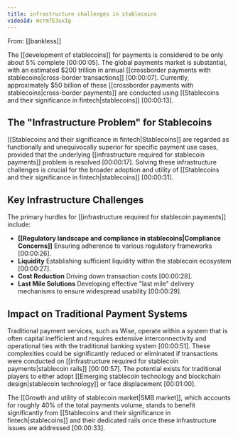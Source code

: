 ```yaml
---
title: infrastructure challenges in stablecoins
videoId: mcrm7E3uxIg
---
```


From: [[bankless]] <br/> 

The [[development of stablecoins]] for payments is considered to be only about 5% complete <a class="yt-timestamp" data-t="00:00:05">[00:00:05]</a>. The global payments market is substantial, with an estimated $200 trillion in annual [[crossborder payments with stablecoins|cross-border transactions]] <a class="yt-timestamp" data-t="00:00:07">[00:00:07]</a>. Currently, approximately $50 billion of these [[crossborder payments with stablecoins|cross-border payments]] are conducted using [[Stablecoins and their significance in fintech|stablecoins]] <a class="yt-timestamp" data-t="00:00:13">[00:00:13]</a>.

## The "Infrastructure Problem" for Stablecoins

[[Stablecoins and their significance in fintech|Stablecoins]] are regarded as functionally and unequivocally superior for specific payment use cases, provided that the underlying [[infrastructure required for stablecoin payments]] problem is resolved <a class="yt-timestamp" data-t="00:00:17">[00:00:17]</a>. Solving these infrastructure challenges is crucial for the broader adoption and utility of [[Stablecoins and their significance in fintech|stablecoins]] <a class="yt-timestamp" data-t="00:00:31">[00:00:31]</a>.

## Key Infrastructure Challenges

The primary hurdles for [[infrastructure required for stablecoin payments]] include:
*   **[[Regulatory landscape and compliance in stablecoins|Compliance Concerns]]** Ensuring adherence to various regulatory frameworks <a class="yt-timestamp" data-t="00:00:26">[00:00:26]</a>.
*   **Liquidity** Establishing sufficient liquidity within the stablecoin ecosystem <a class="yt-timestamp" data-t="00:00:27">[00:00:27]</a>.
*   **Cost Reduction** Driving down transaction costs <a class="yt-timestamp" data-t="00:00:28">[00:00:28]</a>.
*   **Last Mile Solutions** Developing effective "last mile" delivery mechanisms to ensure widespread usability <a class="yt-timestamp" data-t="00:00:29">[00:00:29]</a>.

## Impact on Traditional Payment Systems

Traditional payment services, such as Wise, operate within a system that is often capital inefficient and requires extensive interconnectivity and operational ties with the traditional banking system <a class="yt-timestamp" data-t="00:00:51">[00:00:51]</a>. These complexities could be significantly reduced or eliminated if transactions were conducted on [[infrastructure required for stablecoin payments|stablecoin rails]] <a class="yt-timestamp" data-t="00:00:57">[00:00:57]</a>. The potential exists for traditional players to either adopt [[Emerging stablecoin technology and blockchain design|stablecoin technology]] or face displacement <a class="yt-timestamp" data-t="00:01:00">[00:01:00]</a>.

The [[Growth and utility of stablecoin market|SMB market]], which accounts for roughly 40% of the total payments volume, stands to benefit significantly from [[Stablecoins and their significance in fintech|stablecoins]] and their dedicated rails once these infrastructure issues are addressed <a class="yt-timestamp" data-t="00:00:33">[00:00:33]</a>.